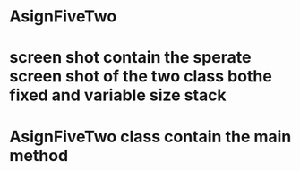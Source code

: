 # AsignFiveTwo
# screen shot contain the sperate screen shot of the two class bothe fixed and variable size stack
# AsignFiveTwo class contain the main method 
